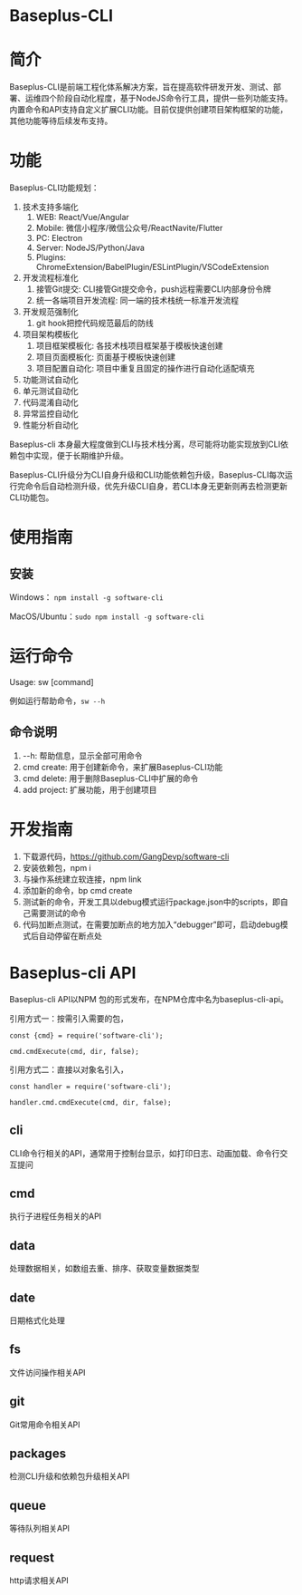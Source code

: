 # Baseplus-CLI

# 简介
Baseplus-CLI是前端工程化体系解决方案，旨在提高软件研发开发、测试、部署、运维四个阶段自动化程度，基于NodeJS命令行工具，提供一些列功能支持。
内置命令和API支持自定义扩展CLI功能。目前仅提供创建项目架构框架的功能，其他功能等待后续发布支持。

# 功能
Baseplus-CLI功能规划：
 1. 技术支持多端化
    1. WEB: React/Vue/Angular
    2. Mobile: 微信小程序/微信公众号/ReactNavite/Flutter
    3. PC: Electron
    4. Server: NodeJS/Python/Java
    5. Plugins: ChromeExtension/BabelPlugin/ESLintPlugin/VSCodeExtension
 2. 开发流程标准化
    1. 接管Git提交: CLI接管Git提交命令，push远程需要CLI内部身份令牌
    2. 统一各端项目开发流程: 同一端的技术栈统一标准开发流程
 3. 开发规范强制化
    1. git hook把控代码规范最后的防线
 4. 项目架构模板化
    1. 项目框架模板化: 各技术栈项目框架基于模板快速创建
    2. 项目页面模板化: 页面基于模板快速创建
    3. 项目配置自动化: 项目中重复且固定的操作进行自动化适配填充
 5. 功能测试自动化
 6. 单元测试自动化
 7. 代码混淆自动化
 8. 异常监控自动化
 9. 性能分析自动化

Baseplus-cli 本身最大程度做到CLI与技术栈分离，尽可能将功能实现放到CLI依赖包中实现，便于长期维护升级。

Baseplus-CLI升级分为CLI自身升级和CLI功能依赖包升级，Baseplus-CLI每次运行完命令后自动检测升级，优先升级CLI自身，若CLI本身无更新则再去检测更新CLI功能包。  

# 使用指南

## 安装

Windows： `npm install -g software-cli`

MacOS/Ubuntu：`sudo npm install -g software-cli`

# 运行命令
Usage: sw [command] 

例如运行帮助命令，`sw --h`

## 命令说明

1. --h: 帮助信息，显示全部可用命令
2. cmd create: 用于创建新命令，来扩展Baseplus-CLI功能
3. cmd delete: 用于删除Baseplus-CLI中扩展的命令
4. add project: 扩展功能，用于创建项目

# 开发指南

1. 下载源代码，https://github.com/GangDevp/software-cli
2. 安装依赖包，npm i
3. 与操作系统建立软连接，npm link
4. 添加新的命令，bp cmd create
5. 测试新的命令，开发工具以debug模式运行package.json中的scripts，即自己需要测试的命令
6. 代码加断点测试，在需要加断点的地方加入“debugger”即可，启动debug模式后自动停留在断点处

# Baseplus-cli API
Baseplus-cli API以NPM 包的形式发布，在NPM仓库中名为baseplus-cli-api。

引用方式一：按需引入需要的包， 
```
const {cmd} = require('software-cli');

cmd.cmdExecute(cmd, dir, false);
```

引用方式二：直接以对象名引入，
```
const handler = require('software-cli');

handler.cmd.cmdExecute(cmd, dir, false);
```

## cli

CLI命令行相关的API，通常用于控制台显示，如打印日志、动画加载、命令行交互提问

## cmd

执行子进程任务相关的API

## data

处理数据相关，如数组去重、排序、获取变量数据类型

## date

日期格式化处理

## fs

文件访问操作相关API

## git

Git常用命令相关API

## packages

检测CLI升级和依赖包升级相关API

## queue

等待队列相关API

## request

http请求相关API
